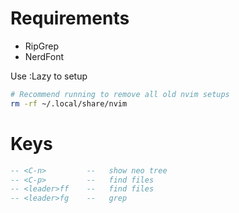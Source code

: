 # Requirements
- RipGrep
- NerdFont

Use :Lazy to setup
```Bash
# Recommend running to remove all old nvim setups
rm -rf ~/.local/share/nvim
```


# Keys
```lua
-- <C-n>         --   show neo tree
-- <C-p>         --   find files
-- <leader>ff    --   find files 
-- <leader>fg    --   grep
```
